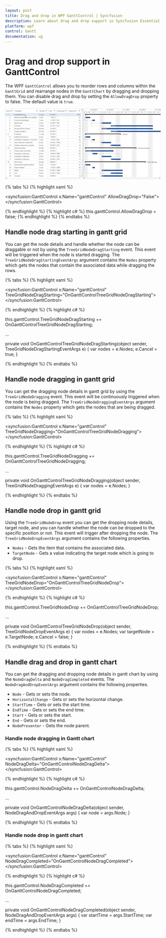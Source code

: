```yaml
---
layout: post
title: Drag and drop in WPF GanttControl | Syncfusion
description: Learn about drag and drop support in Syncfusion Essential Studio WPF GanttControl, its elements and more details.
platform: wpf
control: Gantt
documentation: ug
---
```


# Drag and drop support in GanttControl
The WPF `GanttControl` allows you to reorder rows and columns within the `GanttGrid` and rearrange nodes in the `GanttChart` by dragging and dropping them. You can disable drag and drop by setting the `AllowDragDrop` property to false. The default value is `true`.

![drag-and-drop-in-wpf-gantt-control](Drag-drop-images/drag-and-drop-in-wpf-gantt-control.gif)

{% tabs %}
{% highlight xaml %}

<syncfusion:GanttControl x:Name="ganttControl" 
                         AllowDragDrop="False">
</syncfusion:GanttControl>

{% endhighlight %}
{% highlight c# %}
this.ganttControl.AllowDragDrop = false;
{% endhighlight  %}
{% endtabs %}

## Handle node drag starting in gantt grid
You can get the node details and handle whether the node can be draggable or not by using the `TreeGridNodeDragStarting` event. This event will be triggered when the node is started dragging. The `TreeGridNodeDragStartingEventArgs` argument contains the `Nodes` property which gets the nodes that contain the associated data while dragging the rows.

{% tabs %}
{% highlight xaml %}

<syncfusion:GanttControl x:Name="ganttControl"
                         TreeGridNodeDragStarting="OnGanttControlTreeGridNodeDragStarting"> 
</syncfusion:GanttControl>

{% endhighlight %}
{% highlight c# %}

this.ganttControl.TreeGridNodeDragStarting += OnGanttControlTreeGridNodeDragStarting;

...

private void OnGanttControlTreeGridNodeDragStarting(object sender, TreeGridNodeDragStartingEventArgs e)
{
    var nodes = e.Nodes;
    e.Cancel = true;
}

{% endhighlight  %}
{% endtabs %}

## Handle node dragging in gantt grid
You can get the dragging node details in gantt grid by using the `TreeGridNodeDragging` event. This event will be continuously triggered when the node is being dragged. The `TreeGridNodeDraggingEventArgs` argument contains the `Nodes` property which gets the nodes that are being dragged.

{% tabs %}
{% highlight xaml %}

<syncfusion:GanttControl x:Name="ganttControl"
                         TreeGridNodeDragging="OnGanttControlTreeGridNodeDragging">
</syncfusion:GanttControl>

{% endhighlight %}
{% highlight c# %}

this.ganttControl.TreeGridNodeDragging += OnGanttControlTreeGridNodeDragging;

...

private void OnGanttControlTreeGridNodeDragging(object sender, TreeGridNodeDraggingEventArgs e)
{
    var nodes = e.Nodes;
}

{% endhighlight  %}
{% endtabs %}

## Handle node drop in gantt grid
Using the `TreeGridNodeDrop` event you can get the dropping node details, target node, and you can handle whether the node can be dropped to the specific position or not. This event will trigger after dropping the node. The `TreeGridNodeDropEventArgs` argument contains the following properties.

* `Nodes` - Gets the item that contains the associated data.
* `TargetNode` - Gets a value indicating the target node which is going to drop.

{% tabs %}
{% highlight xaml %}

<syncfusion:GanttControl x:Name="ganttControl"
                         TreeGridNodeDrop="OnGanttControlTreeGridNodeDrop">
</syncfusion:GanttControl>

{% endhighlight %}
{% highlight c# %}

this.ganttControl.TreeGridNodeDrop += OnGanttControlTreeGridNodeDrop;

...

private void OnGanttControlTreeGridNodeDrop(object sender, TreeGridNodeDropEventArgs e)
{
    var nodes = e.Nodes;
    var targetNode = e.TargetNode;
    e.Cancel = false;
}

{% endhighlight  %}
{% endtabs %}

## Handle drag and drop in gantt chart
You can get the dragging and dropping node details in gantt chart by using the `NodeDragDelta` and `NodeDragCompleted` events. The `NodeDragAndDropEventArgs` argument contains the following properties.

* `Node` - Gets or sets the node.
* `HorizontalChange` - Gets or sets the horizontal change.
* `StartTime` - Gets or sets the start time.
* `EndTime` - Gets or sets the end time.
* `Start` - Gets or sets the start.
* `End` - Gets or sets the end.
* `NodePresenter` - Gets the node parent.

### Handle node dragging in Gantt chart
{% tabs %}
{% highlight xaml %}

<syncfusion:GanttControl x:Name="ganttControl"
                         NodeDragDelta="OnGanttControlNodeDragDelta">
</syncfusion:GanttControl>

{% endhighlight %}
{% highlight c# %}

this.ganttControl.NodeDragDelta += OnGanttControlNodeDragDelta;

...

private void OnGanttControlNodeDragDelta(object sender, NodeDragAndDropEventArgs args)
{
    var node = args.Node;
}

{% endhighlight  %}
{% endtabs %}

### Handle node drop in gantt chart
{% tabs %}
{% highlight xaml %}

<syncfusion:GanttControl x:Name="ganttControl"
                         NodeDragCompleted="OnGanttControlNodeDragCompleted">
</syncfusion:GanttControl>

{% endhighlight %}
{% highlight c# %}

this.ganttControl.NodeDragCompleted += OnGanttControlNodeDragCompleted;

...

private void OnGanttControlNodeDragCompleted(object sender, NodeDragAndDropEventArgs args)
{
    var startTime = args.StartTime;
    var endTime = args.EndTime;
}

{% endhighlight  %}
{% endtabs %}